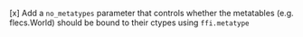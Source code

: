 [x] Add a `no_metatypes` parameter that controls whether the metatables (e.g.
    flecs.World) should be bound to their ctypes using `ffi.metatype`
